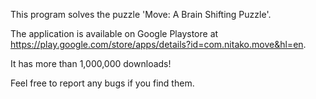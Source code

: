 This program solves the puzzle 'Move: A Brain Shifting Puzzle'.

The application is available on Google Playstore at https://play.google.com/store/apps/details?id=com.nitako.move&hl=en.

It has more than 1,000,000 downloads!

Feel free to report any bugs if you find them.
